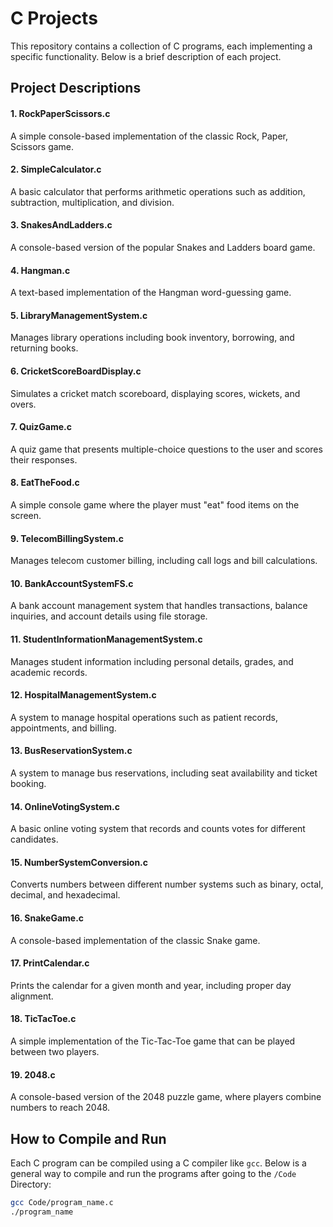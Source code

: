 # C Projects

This repository contains a collection of C programs, each implementing a specific functionality. Below is a brief description of each project.

## Project Descriptions

#### 1. **RockPaperScissors.c**  
A simple console-based implementation of the classic Rock, Paper, Scissors game.

#### 2. **SimpleCalculator.c**  
A basic calculator that performs arithmetic operations such as addition, subtraction, multiplication, and division.

#### 3. **SnakesAndLadders.c**  
A console-based version of the popular Snakes and Ladders board game.

#### 4. **Hangman.c**  
A text-based implementation of the Hangman word-guessing game.

#### 5. **LibraryManagementSystem.c**  
Manages library operations including book inventory, borrowing, and returning books.

#### 6. **CricketScoreBoardDisplay.c**  
Simulates a cricket match scoreboard, displaying scores, wickets, and overs.

#### 7. **QuizGame.c**  
A quiz game that presents multiple-choice questions to the user and scores their responses.

#### 8. **EatTheFood.c**  
A simple console game where the player must "eat" food items on the screen.

#### 9. **TelecomBillingSystem.c**  
Manages telecom customer billing, including call logs and bill calculations.

#### 10. **BankAccountSystemFS.c**  
A bank account management system that handles transactions, balance inquiries, and account details using file storage.

#### 11. **StudentInformationManagementSystem.c**  
Manages student information including personal details, grades, and academic records.

#### 12. **HospitalManagementSystem.c**  
A system to manage hospital operations such as patient records, appointments, and billing.

#### 13. **BusReservationSystem.c**  
A system to manage bus reservations, including seat availability and ticket booking.

#### 14. **OnlineVotingSystem.c**  
A basic online voting system that records and counts votes for different candidates.

#### 15. **NumberSystemConversion.c**  
Converts numbers between different number systems such as binary, octal, decimal, and hexadecimal.

#### 16. **SnakeGame.c**  
A console-based implementation of the classic Snake game.

#### 17. **PrintCalendar.c**  
Prints the calendar for a given month and year, including proper day alignment.

#### 18. **TicTacToe.c**  
A simple implementation of the Tic-Tac-Toe game that can be played between two players.

#### 19. **2048.c**  
A console-based version of the 2048 puzzle game, where players combine numbers to reach 2048.

## How to Compile and Run

Each C program can be compiled using a C compiler like `gcc`. Below is a general way to compile and run the programs after going to the `/Code` Directory:

```bash
gcc Code/program_name.c
./program_name
```
